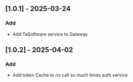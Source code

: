 ## [1.0.1] - 2025-03-24
### Add
- Add TaSoftware service to Gateway

## [1.0.2] - 2025-04-02
### Add
- Add token Cache to no call so much times auth service
